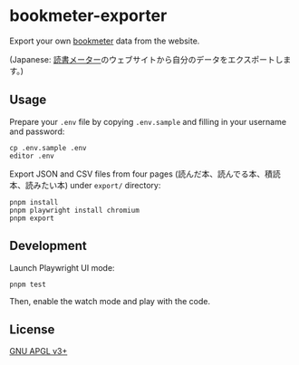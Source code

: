 # bookmeter-exporter

Export your own [bookmeter](https://bookmeter.com) data from the website.

(Japanese: [読書メーター](https://bookmeter.com)のウェブサイトから自分のデータをエクスポートします。)

## Usage
        
Prepare your `.env` file by copying `.env.sample` and filling in your username and password:

```shell
cp .env.sample .env
editor .env
```

Export JSON and CSV files from four pages (読んだ本、読んでる本、積読本、読みたい本) under `export/` directory:

```shell
pnpm install
pnpm playwright install chromium
pnpm export 
```

## Development
   
Launch Playwright UI mode:

```shell
pnpm test
```

Then, enable the watch mode and play with the code.

## License

[GNU APGL v3+](LICENSE.txt)
